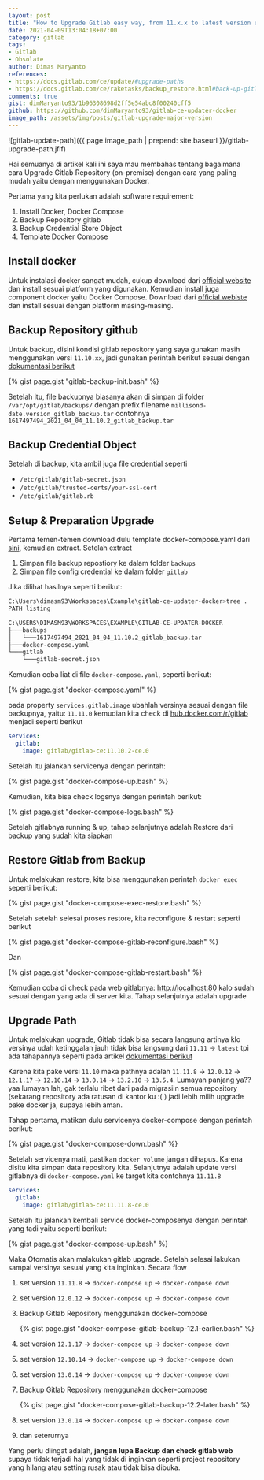 ```yaml
---
layout: post
title: "How to Upgrade Gitlab easy way, from 11.x.x to latest version using Docker"
date: 2021-04-09T13:04:18+07:00
category: gitlab
tags: 
- Gitlab
- Obsolate
author: Dimas Maryanto
references:
- https://docs.gitlab.com/ce/update/#upgrade-paths
- https://docs.gitlab.com/ce/raketasks/backup_restore.html#back-up-gitlab
comments: true
gist: dimMaryanto93/1b96308698d2ff5e54abc8f00240cff5
github: https://github.com/dimMaryanto93/gitlab-ce-updater-docker
image_path: /assets/img/posts/gitlab-upgrade-major-version
---
```



![gitlab-update-path]({{ page.image_path | prepend: site.baseurl }}/gitlab-upgrade-path.jfif)

Hai semuanya di artikel kali ini saya mau membahas tentang bagaimana cara Upgrade Gitlab Repository (on-premise) dengan cara yang paling mudah yaitu dengan menggunakan Docker.

<!--more-->

Pertama yang kita perlukan adalah software requirement:

1. Install Docker, Docker Compose
2. Backup Repository gitlab
3. Backup Credential Store Object
4. Template Docker Compose

## Install docker

Untuk instalasi docker sangat mudah, cukup download dari [official website](https://www.docker.com/) dan install sesuai platform yang digunakan. Kemudian install juga component docker yaitu Docker Compose. Download dari [official webiste](https://docs.docker.com/compose/install/) dan install sesuai dengan platform masing-masing.

## Backup Repository github

Untuk backup, disini kondisi gitlab repository yang saya gunakan masih menggunakan versi `11.10.xx`, jadi gunakan perintah berikut sesuai dengan [dokumentasi berikut](https://docs.gitlab.com/11.11/ee/raketasks/backup_restore.html#excluding-specific-directories-from-the-backup)

{% gist page.gist "gitlab-backup-init.bash" %}

Setelah itu, file backupnya biasanya akan di simpan di folder `/var/opt/gitlab/backups/` dengan prefix filename `millisond-date.version_gitlab_backup.tar` contohnya `1617497494_2021_04_04_11.10.2_gitlab_backup.tar`

## Backup Credential Object

Setelah di backup, kita ambil juga file credential seperti

- `/etc/gitlab/gitlab-secret.json`
- `/etc/gitlab/trusted-certs/your-ssl-cert`
- `/etc/gitlab/gitlab.rb`

## Setup & Preparation Upgrade

Pertama temen-temen download dulu template docker-compose.yaml dari [sini](https://github.com/dimMaryanto93/gitlab-ce-updater-docker), kemudian extract. Setelah extract

1. Simpan file backup repostiory ke dalam folder `backups`
2. Simpan file config credential ke dalam folder `gitlab`

Jika dilihat hasilnya seperti berikut:

```bash
C:\Users\dimasm93\Workspaces\Example\gitlab-ce-updater-docker>tree .
PATH listing

C:\USERS\DIMASM93\WORKSPACES\EXAMPLE\GITLAB-CE-UPDATER-DOCKER
├───backups
│   └───1617497494_2021_04_04_11.10.2_gitlab_backup.tar
├───docker-compose.yaml
└───gitlab
    └───gitlab-secret.json
```

Kemudian coba liat di file `docker-compose.yaml`, seperti berikut:

{% gist page.gist "docker-compose.yaml" %}

pada property `services.gitlab.image` ubahlah versinya sesuai dengan file backupnya, yaitu: `11.11.0` kemudian kita check di [hub.docker.com/r/gitlab](https://hub.docker.com/r/gitlab/gitlab-ce/tags?page=1&ordering=last_updated&name=11.10.2) menjadi seperti berikut

```yaml
services:
  gitlab:
    image: gitlab/gitlab-ce:11.10.2-ce.0
```

Setelah itu jalankan servicenya dengan perintah:

{% gist page.gist "docker-compose-up.bash" %}

Kemudian, kita bisa check logsnya dengan perintah berikut:

{% gist page.gist "docker-compose-logs.bash" %}

Setelah gitlabnya running & up, tahap selanjutnya adalah Restore dari backup yang sudah kita siapkan

## Restore Gitlab from Backup

Untuk melakukan restore, kita bisa menggunakan perintah `docker exec` seperti berikut:

{% gist page.gist "docker-compose-exec-restore.bash" %}

Setelah setelah selesai proses restore, kita reconfigure & restart seperti berikut

{% gist page.gist "docker-compose-gitlab-reconfigure.bash" %}

Dan 

{% gist page.gist "docker-compose-gitlab-restart.bash" %}

Kemudian coba di check pada web gitlabnya: [http://localhost:80](http://localhost:80) kalo sudah sesuai dengan yang ada di server kita. Tahap selanjutnya adalah upgrade

## Upgrade Path

Untuk melakukan upgrade, Gitlab tidak bisa secara langsung artinya klo versinya udah ketinggalan jauh tidak bisa langsung dari `11.11` -> `latest` tpi ada tahapannya seperti pada artikel [dokumentasi berikut](https://docs.gitlab.com/ce/update/#upgrade-paths)

Karena kita pake versi `11.10` maka pathnya adalah `11.11.8` -> `12.0.12` -> `12.1.17` -> `12.10.14` -> `13.0.14` -> `13.2.10` -> `13.5.4`. Lumayan panjang ya?? yaa lumayan lah, gak terlalu ribet dari pada migrasiin semua repository (sekarang repository ada ratusan di kantor ku :( ) jadi lebih milih upgrade pake docker ja, supaya lebih aman. 

Tahap pertama, matikan dulu servicenya docker-compose dengan perintah berikut:

{% gist page.gist "docker-compose-down.bash" %}

Setelah servicenya mati, pastikan `docker volume` jangan dihapus. Karena disitu kita simpan data repository kita. Selanjutnya adalah update versi gitlabnya di `docker-compose.yaml` ke target kita contohnya `11.11.8`

```yaml
services:
  gitlab:
    image: gitlab/gitlab-ce:11.11.8-ce.0
```

Setelah itu jalankan kembali service docker-composenya dengan perintah yang tadi yaitu seperti berikut:

{% gist page.gist "docker-compose-up.bash" %}

Maka Otomatis akan malakukan gitlab upgrade. Setelah selesai lakukan sampai versinya sesuai yang kita inginkan. Secara flow

1. set version `11.11.8` -> `docker-compose up` -> `docker-compose down`
2. set version `12.0.12` -> `docker-compose up` -> `docker-compose down`
3. Backup Gitlab Repository menggunakan docker-compose

    {% gist page.gist "docker-compose-gitlab-backup-12.1-earlier.bash" %}

4. set version `12.1.17` -> `docker-compose up` -> `docker-compose down`
5. set version `12.10.14` -> `docker-compose up` -> `docker-compose down`
5. set version `13.0.14` -> `docker-compose up` -> `docker-compose down`
6. Backup Gitlab Repository menggunakan docker-compose

    {% gist page.gist "docker-compose-gitlab-backup-12.2-later.bash" %}

7. set version `13.0.14` -> `docker-compose up` -> `docker-compose down`
8. dan seterurnya

Yang perlu diingat adalah, **jangan lupa Backup dan check gitlab web** supaya tidak terjadi hal yang tidak di inginkan seperti project repository yang hilang atau setting rusak atau tidak bisa dibuka.